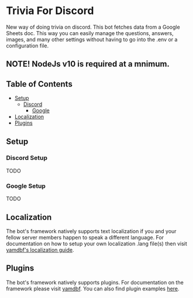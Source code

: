 # Trivia For Discord
New way of doing trivia on discord. This bot fetches data from a Google Sheets doc. This way you can easily manage the questions, answers, images, and many other settings without having to go into the .env or a configuration file.

## NOTE! NodeJs v10 is required at a mnimum.

## Table of Contents
- [Setup](#setup)
  - [Discord](#discord-setup)
	- [Google](#google-setup)
- [Localization](#localization)
- [Plugins](#plugins)

## Setup

### Discord Setup
TODO

### Google Setup
TODO

## Localization
The bot's framework natively supports text localization if you and your fellow server members happen to speak a different language. For documentation on how to setup your own localization .lang file(s) then visit [yamdbf's localization guide](https://yamdbf.js.org/indev/tutorial-LocalizationGuide.html).

## Plugins
The bot's framework natively supports plugins. For documentation on the framework please visit [yamdbf](https://yamdbf.js.org/indev/index.html). You can also find plugin examples [here](https://yamdbf.js.org/indev/tutorial-PluginList.html).